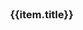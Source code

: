 <style type="text/css">
.coverpage{
  width:80%;
  margin:0 auto;
}
.coverpage .logo{
  width: 35%;
}
.coverpage .future-remark{
  color:gray;
  font-size:14px;
  min-height:60px;
}
.coverpage .future-card{
  margin:8px;
}
.coverpage .footer{
  text-align:center;
  color:gray;
  padding-top:10px;
}
.coverpage .footer a{
  font-size:14px;
}
.coverpage .desc{
  padding-bottom: 20px;
  text-align: left;
  line-height: 25px;
}

@media only screen and (max-width: 500px) {
  .coverpage{
    width:98%;
    margin:0 auto;
  }
  .coverpage .logo{
    width: 80%;
  }
  .desc{
    width:100%;
  }
}
</style>

<div class="coverpage">
  <el-result style="margin:0 auto;">
    <template slot="icon">
      <img class="logo" src="static/logo.png">
    </template>
    <template slot="extra">
      <div class="desc" v-html="desc"></div>
      <el-button type="success" size="medium" @click="handleClick('https://labuladong.online/algo/')">labuladong算法笔记</el-button>
      <el-button type="default" size="medium" @click="handleClick('https://programmercarl.com/')">代码随想录</el-button>
      <el-button type="warning" size="medium" @click="handleClick('https://www.cs.usfca.edu/~galles/visualization/Algorithms.html')">数据结构可视化</el-button>
      <el-button type="danger" size="medium" @click="handleClick('https://visualgo.net/zh')">算法可视化</el-button>
      <el-button type="success" size="medium" @click="handleClick('README')">查看主页</el-button>
      <el-button type="primary" size="medium" @click="handleClick('ds/index')">数据结构</el-button>
    </template>
  </el-result>
  <el-row>
    <el-col :xs="24" :md="8" v-for="(item,index) in futures">
      <el-card shadow="hover" class="future-card">
        <h3>{{item.title}}</h3>
        <div v-html="item.remark" class="future-remark">
        </div>
      </el-card>
    </el-col>
  </el-row>
  <div v-html="footer" class="footer">
  </div>
</div>

<script type="text/javascript">
(
  {
    data(){
      return {
          footer: window.$mangodoc.footer,
          title: window.$mangodoc.title,
          desc: "最开始是在B站看的左神的算法视频，决定开始整理算法学习笔记。后面又开始接触到labuladong和代码随想录，<br/>虽然大神们都有很多总结，但是要融会贯通还是得靠刻意练习。",
          futures: [
            {
              title: "前言基础",
              remark: "1. 一些概念 （常数操作、时间复杂度、空间复杂度、对数器、比较器、master公式）<br/> 2. <a href='#/wys' target='_blank'>位运算</a> 最右位是1、异或交换、得到最右位为1的数字、计算中点值等<br/> 3. 存储方式（数组存储和链表存储）"
            },
            {
              title: "数据结构基础篇",
              remark: "1. <a href='#/ds/array/index' target='_blank'>数组</a>（字符串子串搜索之KMP算法）<br/> 2. <a href='#/ds/linktable/index' target='_blank'>链表</a>（单链表、双链表、环形链表、快慢指针）<br/> 3.  <a href='#/ds/stack/index' target='_blank'>栈</a>（先进先出、有效的括号、可做DFS实现）<br/> 4. <a href='#/ds/queue/index' target='_blank'>队列</a>（后进先出、优先级队列、双端队列、可做BFS实现）<br/> 5. 哈希表（哈希函数、哈希表实现、一致性哈希算法）"
            },
            {
              title: "数据结构进阶篇",
              remark: "1. 二叉树（二叉树遍历（BFS、DFS）、平衡二叉树、二叉搜索树、满二叉树、完全二叉树、序列化和反序列化、前缀树、红黑树）<br/> 2. 堆（HeapInsert和Heapify、数组实现堆、优先级队列）<br/> 3. 位图（Java实现位图、Linux系统权限设计、亿级URL黑名单判断设计、布隆过滤器） "
            },
            {
              title: "数据结构高级篇",
              remark: "1. 图(什么是图、存储方式、邻接表实现、图的创建、遍历、拓扑排序、最小生成树之Prim和Kruskal算法、最短路径之Dijkstra算法)<br/> 2. 并查集<br/> 3. 单调栈<br/> "
            },
            {
              title: "算法进阶",
              remark: "1. 回溯、暴力递归<br/> 2. 动态规划 <br/> 3. 贪心算法<br/> 4. DFS <br/> 5. BFS" 
            },
            {
              title: "排序",
              remark: "1. 冒泡<br/> 2. 插入<br/> 3. 选择<br/> 4. 快速<br/> 5. 归并<br/> 6. 堆排序"
            },
            {
              title: "搜索",
              remark: "遍历、DFS、BFS、二分"
            },
            {
              title: "递归",
              remark: "阶乘、反转字符串、8皇后问题、汉诺塔"
            },
            {
              title: "索引",
              remark: "红黑树、B树、B+树"
            }
          ]
      }
    },
    methods: {
        handleClick(url) {
          if (url.startsWith("http")) {
            window.open(url, '_blank');
          } else {
            window.location.href = window.$mangodoc.context+"/#/"+url;
            window.location.reload();
          }
        }
    }
  }
)
</script>
